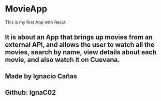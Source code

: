 # MovieApp
This is my first App with React

## It is about an App that brings up movies from an external API, and allows the user to watch all the movies, search by name, view details about each movie, and also watch it on Cuevana.

## Made by Ignacio Cañas
## Github: IgnaC02
